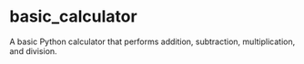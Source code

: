 # basic_calculator
A basic Python calculator that performs addition, subtraction, multiplication, and division.
